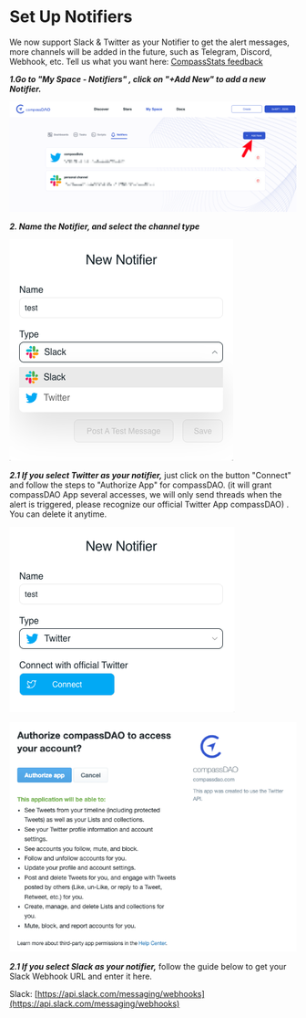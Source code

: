 # Set Up Notifiers

We now support Slack & Twitter as your Notifier to get the alert messages, more channels will be added in the future, such as Telegram, Discord, Webhook, etc. Tell us what you want here: [CompassStats feedback](https://forms.gle/FRWNXLsm4Ln27SSSA)

_**1.Go to "My Space - Notifiers"  , click on "+Add New" to add a new Notifier.**_

![](<../../../.gitbook/assets/image (1) (1) (1).png>)

_**2. Name the Notifier, and select the channel type**_

![](<../../../.gitbook/assets/image (2) (1) (1).png>)

_**2.1 If you select Twitter as your notifier,**_ just click on the button "Connect" and follow the steps to "Authorize App" for compassDAO. (it will grant compassDAO App several accesses, we will only send threads when the alert is triggered, please recognize our official Twitter App compassDAO) . You can delete it anytime.

![](<../../../.gitbook/assets/image (5) (1) (1).png>)

&#x20;

![](<../../../.gitbook/assets/image (4) (1) (1) (1).png>)

_**2.1 If you select Slack as your notifier,**_ follow the guide below to get your Slack Webhook URL and enter it here.

Slack:  [https://api.slack.com/messaging/webhooks](https://api.slack.com/messaging/webhooks)









